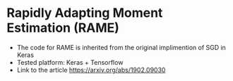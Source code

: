 # Rapidly Adapting Moment Estimation (RAME)

* The code for RAME is inherited from the original implimention of SGD in Keras
* Tested platform: Keras + Tensorflow 
* Link to the article https://arxiv.org/abs/1902.09030
